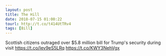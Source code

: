 ```yaml
---
layout: post
title: The Hill
date: 2018-07-15 01:00:22
tourl: http://t.co/t414UtTRv4
tags: [Bill]
---
```

Scottish citizens outraged over $5.8 million bill for Trump's security during visit https://t.co/Iev9eS5LRq https://t.co/KWY3NehVgx